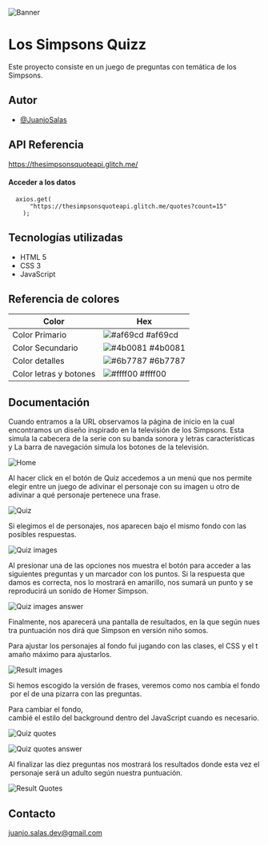 
![Banner](https://github.com/JuanjoSalas/Quiz/assets/161235632/bc1754e9-88d4-4621-b7a3-e72f414b7258)

# Los Simpsons Quizz

Este proyecto consiste en un juego  de preguntas con temática de los Simpsons.




## Autor

- [@JuanjoSalas](https://www.github.com/JuanjoSalas)


## API Referencia

https://thesimpsonsquoteapi.glitch.me/

#### Acceder a los datos

```http
  axios.get(
      "https://thesimpsonsquoteapi.glitch.me/quotes?count=15"
    );
```


## Tecnologías utilizadas

- HTML 5
- CSS 3
- JavaScript

## Referencia de colores

| Color             | Hex                                                                |
| ----------------- | ------------------------------------------------------------------ |
| Color Primario | ![#af69cd](https://via.placeholder.com/10/af69cd?text=+) #af69cd |
| Color Secundario | ![#4b0081](https://via.placeholder.com/10/4b0081?text=+) #4b0081 |
| Color detalles | ![#6b7787](https://via.placeholder.com/10/6b7787?text=+) #6b7787 |
| Color letras y botones | ![#ffff00](https://via.placeholder.com/10/ffff00?text=+) #ffff00 |


## Documentación

Cuando entramos a la URL observamos la página de inicio en la cual encontramos un diseño inspirado en la televisión de los Simpsons. Esta simula la cabecera de la serie con su banda sonora y letras características y La barra de navegación simula los botones de la televisión.

![Home](https://github.com/JuanjoSalas/Quiz/assets/161235632/ee66eb2f-5c73-4185-b630-71a1212e5990)

Al hacer click en el botón de Quiz accedemos a un menú que nos permite elegir entre un juego de adivinar el personaje con su imagen u otro de adivinar a qué personaje pertenece una frase.

![Quiz](https://github.com/JuanjoSalas/Quiz/assets/161235632/073e70e2-b54e-4220-836e-1c56ac2d2f17)

Si elegimos el de personajes, nos aparecen bajo el mismo fondo con las posibles respuestas.

![Quiz images](https://github.com/JuanjoSalas/Quiz/assets/161235632/9dfa31c8-d6a1-41af-868a-53aa2d554593)

Al presionar una de las opciones nos muestra el botón para acceder a las siguientes preguntas y un marcador con los puntos.
Si la respuesta que damos es correcta, nos lo mostrará en amarillo, nos sumará un punto y se reproducirá un sonido de Homer Simpson.

![Quiz images answer](https://github.com/JuanjoSalas/Quiz/assets/161235632/0ed64c5c-295e-4f38-ae3b-0acf00bfdece)

Finalmente, nos aparecerá una pantalla de resultados, en la que según nuestra puntuación nos dirá que Simpson en versión niño somos.

Para ajustar los personajes al fondo fui jugando con las clases, el CSS y el tamaño máximo para ajustarlos.

![Result images](https://github.com/JuanjoSalas/Quiz/assets/161235632/5468e4b6-5046-4fb7-8cd8-991428c5869b)

Si hemos escogido la versión de frases, veremos como nos cambia el fondo por el de una pizarra con las preguntas.

Para cambiar el fondo, cambié el estilo del background dentro del JavaScript cuando es necesario.

![Quiz quotes](https://github.com/JuanjoSalas/Quiz/assets/161235632/f2cd6fcc-fb25-4fe1-9110-d85ab08c811e)

![Quiz quotes answer](https://github.com/JuanjoSalas/Quiz/assets/161235632/ca77c752-1c24-4c34-b1ce-667dfa75f70f)

Al finalizar las diez preguntas nos mostrará los resultados donde esta vez el personaje será un adulto según nuestra puntuación.

![Result Quotes](https://github.com/JuanjoSalas/Quiz/assets/161235632/bc0817b2-53b8-4259-8442-386eeec87ec6)

## Contacto

juanjo.salas.dev@gmail.com

